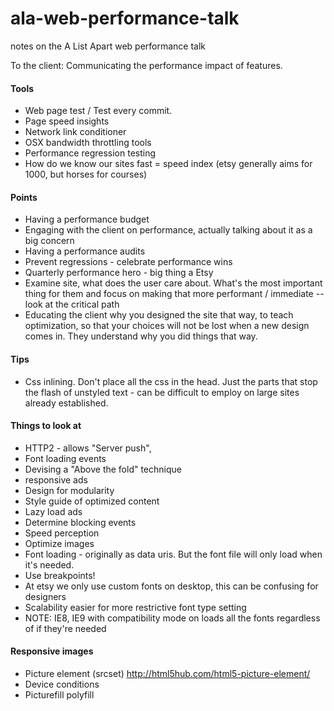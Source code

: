 # ala-web-performance-talk
notes on the A List Apart web performance talk

To the client:
Communicating the performance impact of features.

#### Tools

* Web page test / Test every commit.
* Page speed insights
* Network link conditioner
* OSX bandwidth throttling tools
* Performance regression testing
* How do we know our sites fast = speed index (etsy generally aims for 1000, but horses for courses)

#### Points
* Having a performance budget
* Engaging with the client on performance, actually talking about it as a big concern
* Having a performance audits
* Prevent regressions - celebrate performance wins
* Quarterly performance hero - big thing a Etsy
* Examine site, what does the user care about. What's the most important thing for them and focus on making that more performant / immediate -- look at the critical path
* Educating the client why you designed the site that way, to teach optimization, so that your choices will not be lost when a new design comes in. They understand why you did things that way.

#### Tips
* Css inlining. Don't place all the css in the head. Just the parts that stop the flash of unstyled text - can be difficult to employ on large sites already established.

#### Things to look at
* HTTP2 - allows "Server push", 
* Font loading events
* Devising a "Above the fold" technique
* responsive ads
* Design for modularity
* Style guide of optimized content
* Lazy load ads
* Determine blocking events
* Speed perception
* Optimize images
* Font loading - originally as data uris. But the font file will only load when it's needed.
* Use breakpoints!
* At etsy we only use custom fonts on desktop, this can be confusing for designers
* Scalability easier for more restrictive font type setting
* NOTE: IE8, IE9 with compatibility mode on loads all the fonts regardless of if they're needed

#### Responsive images
* Picture element (srcset) http://html5hub.com/html5-picture-element/
* Device conditions
* Picturefill polyfill
